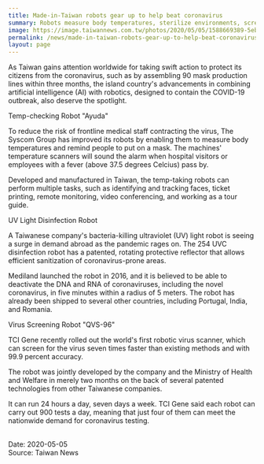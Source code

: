 ```yaml
---
title: Made-in-Taiwan robots gear up to help beat coronavirus
summary: Robots measure body temperatures, sterilize environments, screen for coronavirus, and remind people to wear masks
image: https://image.taiwannews.com.tw/photos/2020/05/05/1588669389-5eb12bcda36da.jpg
permalink: /news/made-in-taiwan-robots-gear-up-to-help-beat-coronavirus/
layout: page
---
```

As Taiwan gains attention worldwide for taking swift action to protect its citizens from the coronavirus, such as by assembling 90 mask production lines within three months, the island country's advancements in combining artificial intelligence (AI) with robotics, designed to contain the COVID-19 outbreak, also deserve the spotlight.

Temp-checking Robot "Ayuda"

To reduce the risk of frontline medical staff contracting the virus, The Syscom Group has improved its robots by enabling them to measure body temperatures and remind people to put on a mask. The machines' temperature scanners will sound the alarm when hospital visitors or employees with a fever (above 37.5 degrees Celcius) pass by.

Developed and manufactured in Taiwan, the temp-taking robots can perform multiple tasks, such as identifying and tracking faces, ticket printing, remote monitoring, video conferencing, and working as a tour guide.

UV Light Disinfection Robot

A Taiwanese company's bacteria-killing ultraviolet (UV) light robot is seeing a surge in demand abroad as the pandemic rages on. The 254 UVC disinfection robot has a patented, rotating protective reflector that allows efficient sanitization of coronavirus-prone areas.

Mediland launched the robot in 2016, and it is believed to be able to deactivate the DNA and RNA of coronaviruses, including the novel coronavirus, in five minutes within a radius of 5 meters. The robot has already been shipped to several other countries, including Portugal, India, and Romania.

Virus Screening Robot "QVS-96"

TCI Gene recently rolled out the world's first robotic virus scanner, which can screen for the virus seven times faster than existing methods and with 99.9 percent accuracy.

The robot was jointly developed by the company and the Ministry of Health and Welfare in merely two months on the back of several patented technologies from other Taiwanese companies.

It can run 24 hours a day, seven days a week. TCI Gene said each robot can carry out 900 tests a day, meaning that just four of them can meet the nationwide demand for coronavirus testing.

<br/>
Date: 2020-05-05
<br/>
Source: Taiwan News
